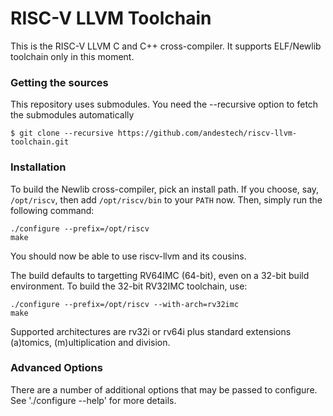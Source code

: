RISC-V LLVM Toolchain
=============================

This is the RISC-V LLVM C and C++ cross-compiler. It supports ELF/Newlib toolchain only in this moment.

###  Getting the sources

This repository uses submodules. You need the --recursive option to fetch the submodules automatically

    $ git clone --recursive https://github.com/andestech/riscv-llvm-toolchain.git

### Installation

To build the Newlib cross-compiler, pick an install path.  If you choose,
say, `/opt/riscv`, then add `/opt/riscv/bin` to your `PATH` now.  Then, simply
run the following command:

    ./configure --prefix=/opt/riscv
    make

You should now be able to use riscv-llvm and its cousins.

The build defaults to targetting RV64IMC (64-bit), even on a 32-bit build
environment.  To build the 32-bit RV32IMC toolchain, use:

    ./configure --prefix=/opt/riscv --with-arch=rv32imc
    make

Supported architectures are rv32i or rv64i plus standard extensions (a)tomics,
(m)ultiplication and division.

### Advanced Options

There are a number of additional options that may be passed to
configure.  See './configure --help' for more details.
